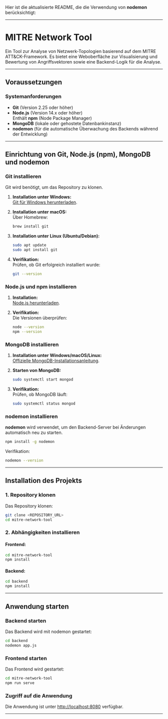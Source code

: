 Hier ist die aktualisierte README, die die Verwendung von **nodemon** berücksichtigt:

---

# MITRE Network Tool

Ein Tool zur Analyse von Netzwerk-Topologien basierend auf dem MITRE ATT&CK-Framework. Es bietet eine Weboberfläche zur Visualisierung und Bewertung von Angriffsvektoren sowie eine Backend-Logik für die Analyse.

---

## Voraussetzungen

### Systemanforderungen
- **Git** (Version 2.25 oder höher)
- **Node.js** (Version 14.x oder höher)  
  Enthält **npm** (Node Package Manager)
- **MongoDB** (lokale oder gehostete Datenbankinstanz)
- **nodemon** (für die automatische Überwachung des Backends während der Entwicklung)

---

## Einrichtung von Git, Node.js (npm), MongoDB und nodemon

### Git installieren
Git wird benötigt, um das Repository zu klonen.
1. **Installation unter Windows:**  
   [Git für Windows herunterladen](https://git-scm.com/download/win).

2. **Installation unter macOS:**  
   Über Homebrew:
   ```bash
   brew install git
   ```

3. **Installation unter Linux (Ubuntu/Debian):**  
   ```bash
   sudo apt update
   sudo apt install git
   ```

4. **Verifikation:**  
   Prüfen, ob Git erfolgreich installiert wurde:
   ```bash
   git --version
   ```

### Node.js und npm installieren
1. **Installation:**  
   [Node.js herunterladen](https://nodejs.org/).

2. **Verifikation:**  
   Die Versionen überprüfen:
   ```bash
   node --version
   npm --version
   ```

### MongoDB installieren
1. **Installation unter Windows/macOS/Linux:**  
   [Offizielle MongoDB-Installationsanleitung](https://www.mongodb.com/docs/manual/installation/).

2. **Starten von MongoDB:**  
   ```bash
   sudo systemctl start mongod
   ```

3. **Verifikation:**  
   Prüfen, ob MongoDB läuft:
   ```bash
   sudo systemctl status mongod
   ```

### nodemon installieren
**nodemon** wird verwendet, um den Backend-Server bei Änderungen automatisch neu zu starten.
```bash
npm install -g nodemon
```
Verifikation:
```bash
nodemon --version
```

---

## Installation des Projekts

### 1. Repository klonen
Das Repository klonen:
```bash
git clone <REPOSITORY_URL>
cd mitre-network-tool
```

### 2. Abhängigkeiten installieren
#### Frontend:
```bash
cd mitre-network-tool
npm install
```

#### Backend:
```bash
cd backend
npm install
```

---

## Anwendung starten

### Backend starten
Das Backend wird mit nodemon gestartet:
```bash
cd backend
nodemon app.js
```

### Frontend starten
Das Frontend wird gestartet:
```bash
cd mitre-network-tool
npm run serve
```

### Zugriff auf die Anwendung
Die Anwendung ist unter [http://localhost:8080](http://localhost:8080) verfügbar.

---
